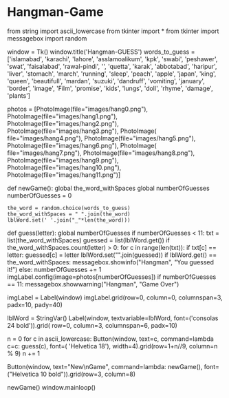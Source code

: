 # Hangman-Game
from string import ascii_lowercase
from tkinter import *
from tkinter import messagebox
import random


window = Tk()
window.title('Hangman-GUESS')
words_to_guess = ['islamabad', 'karachi', 'lahore', 'asslamoalikum', 'kpk', 'swabi', 'peshawer', 'swat', 'faisalabad', 'rawal-pindi', '', 'quetta', 'karak',
                  'abbotabad', 'haripur', 'liver', 'stomach', 'march', 'running', 'sleep', 'peach', 'apple', 'japan', 'king', 'queen', 'beautifull', 'mardan',
                  'suzuki', 'dandruff', 'vomiting', 'january', 'border', 'image', 'Film', 'promise', 'kids', 'lungs', 'doll', 'rhyme', 'damage', 'plants']

photos = [PhotoImage(file="images/hang0.png"), PhotoImage(file="images/hang1.png"), PhotoImage(file="images/hang2.png"),
          PhotoImage(file="images/hang3.png"), PhotoImage(
              file="images/hang4.png"), PhotoImage(file="images/hang5.png"),
          PhotoImage(file="images/hang6.png"), PhotoImage(
              file="images/hang7.png"), PhotoImage(file="images/hang8.png"),
          PhotoImage(file="images/hang9.png"), PhotoImage(file="images/hang10.png"), PhotoImage(file="images/hang11.png")]


def newGame():
    global the_word_withSpaces
    global numberOfGuesses
    numberOfGuesses = 0

    the_word = random.choice(words_to_guess)
    the_word_withSpaces = " ".join(the_word)
    lblWord.set(' '.join("_"*len(the_word)))


def guess(letter):
    global numberOfGuesses
    if numberOfGuesses < 11:
        txt = list(the_word_withSpaces)
        guessed = list(lblWord.get())
        if the_word_withSpaces.count(letter) > 0:
            for c in range(len(txt)):
                if txt[c] == letter:
                    guessed[c] = letter
                lblWord.set("".join(guessed))
                if lblWord.get() == the_word_withSpaces:
                    messagebox.showinfo("Hangman", "You guessed it!")
        else:
            numberOfGuesses += 1
            imgLabel.config(image=photos[numberOfGuesses])
            if numberOfGuesses == 11:
                messagebox.showwarning("Hangman", "Game Over")


imgLabel = Label(window)
imgLabel.grid(row=0, column=0, columnspan=3, padx=10, pady=40)


lblWord = StringVar()
Label(window, textvariable=lblWord, font=('consolas 24 bold')).grid(
    row=0, column=3, columnspan=6, padx=10)

n = 0
for c in ascii_lowercase:
    Button(window, text=c, command=lambda c=c: guess(c), font=(
        'Helvetica 18'), width=4).grid(row=1+n//9, column=n % 9)
    n += 1

Button(window, text="New\nGame", command=lambda: newGame(),
       font=("Helvetica 10 bold")).grid(row=3, column=8)

newGame()
window.mainloop()
